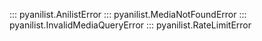 ::: pyanilist.AnilistError
::: pyanilist.MediaNotFoundError
::: pyanilist.InvalidMediaQueryError
::: pyanilist.RateLimitError
